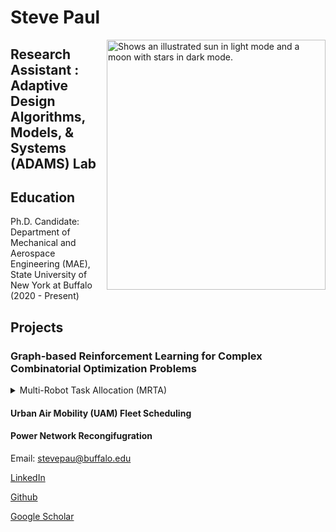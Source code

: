 # Steve Paul


<picture>
  <source media="(prefers-color-scheme: dark)" srcset="https://github.com/iamstevepaul/iamstevepaul.github.io/blob/main/github_page/IMG-8032-PhotoRoom.png-PhotoRoom.png">
  <img align="right" alt="Shows an illustrated sun in light mode and a moon with stars in dark mode." src="https://user-images.githubusercontent.com/39541194/179893972-5e803669-9b58-4531-bce8-45f0a7470f24.jpg" width="350" height="400">
</picture>



## Research Assistant : Adaptive Design Algorithms, Models, & Systems (ADAMS) Lab

## Education

Ph.D. Candidate: Department of Mechanical and Aerospace Engineering (MAE), State University of New York at Buffalo (2020 - Present)


## Projects

### Graph-based Reinforcement Learning for Complex Combinatorial Optimization Problems


 <details>
<!--  <summary>Multi-Robot Task Allocation (MRTA)</summary>
  Description
  Formulation
  Learning architecture
  Results
  Publications -->
 <summary>Multi-Robot Task Allocation (MRTA)</summary>
 <figure class="highlight">
    <pre>
        <code class="language-ruby" data-lang="ruby">
        <span class="nb"></span> <span class="s1">'Description
  Formulation
  Learning architecture
  Results
  Publications'
        </span>
        </code>

    </pre>
</figure>
</details>





#### Urban Air Mobility (UAM) Fleet Scheduling

#### Power Network Recongifugration






<!-- For more details see 
ic writing and formatting syntax](https://docs.github.com/en/github/writing-on-github/getting-started-with-writing-and-formatting-on-github/basic-writing-and-formatting-syntax). -->



Email: stevepau@buffalo.edu

[LinkedIn](https://www.linkedin.com/in/steve-paul-67699854/)

[Github](https://github.com/iamstevepaul)

[Google Scholar](https://scholar.google.com/citations?user=zRf7acsAAAAJ&hl=en&authuser=1)
